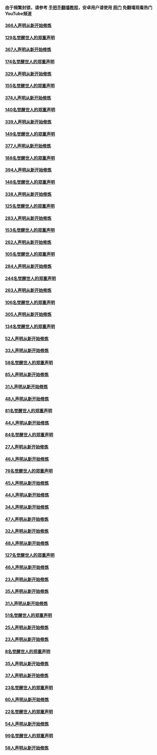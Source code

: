 #### 由于频繁封锁，请参考 [手把手翻墙教程](https://github.com/gfw-breaker/guides/wiki/)，安卓用户请使用 [网门](https://github.com/gfw-breaker/nogfw/blob/master/dl.md?t=06111200) 免翻墙观看热门YouTube频道 

#### [366人声明从新开始修炼](../pages/91/426737.md?t=06111200) 

#### [129名觉醒世人的郑重声明](../pages/91/426736.md?t=06111200) 

#### [367人声明从新开始修炼](../pages/91/426421.md?t=06111200) 

#### [174名觉醒世人的郑重声明](../pages/91/426420.md?t=06111200) 

#### [329人声明从新开始修炼](../pages/91/426139.md?t=06111200) 

#### [155名觉醒世人的郑重声明](../pages/91/426138.md?t=06111200) 

#### [374人声明从新开始修炼](../pages/91/425811.md?t=06111200) 

#### [140名觉醒世人的郑重声明](../pages/91/425810.md?t=06111200) 

#### [339人声明从新开始修炼](../pages/91/425690.md?t=06111200) 

#### [149名觉醒世人的郑重声明](../pages/91/425689.md?t=06111200) 

#### [377人声明从新开始修炼](../pages/91/424867.md?t=06111200) 

#### [188名觉醒世人的郑重声明](../pages/91/424866.md?t=06111200) 

#### [394人声明从新开始修炼](../pages/91/423914.md?t=06111200) 

#### [148名觉醒世人的郑重声明](../pages/91/423913.md?t=06111200) 

#### [338人声明从新开始修炼](../pages/91/423540.md?t=06111200) 

#### [125名觉醒世人的郑重声明](../pages/91/423539.md?t=06111200) 

#### [283人声明从新开始修炼](../pages/91/423296.md?t=06111200) 

#### [153名觉醒世人的郑重声明](../pages/91/423295.md?t=06111200) 

#### [262人声明从新开始修炼](../pages/91/423004.md?t=06111200) 

#### [105名觉醒世人的郑重声明](../pages/91/423003.md?t=06111200) 

#### [284人声明从新开始修炼](../pages/91/422707.md?t=06111200) 

#### [244名觉醒世人的郑重声明](../pages/91/422706.md?t=06111200) 

#### [263人声明从新开始修炼](../pages/91/422553.md?t=06111200) 

#### [106名觉醒世人的郑重声明](../pages/91/422552.md?t=06111200) 

#### [305人声明从新开始修炼](../pages/91/422153.md?t=06111200) 

#### [134名觉醒世人的郑重声明](../pages/91/422152.md?t=06111200) 

#### [52人声明从新开始修炼](../pages/91/421846.md?t=06111200) 

#### [33人声明从新开始修炼](../pages/91/421804.md?t=06111200) 

#### [58名觉醒世人的郑重声明](../pages/91/421845.md?t=06111200) 

#### [85人声明从新开始修炼](../pages/91/421769.md?t=06111200) 

#### [31人声明从新开始修炼](../pages/91/421763.md?t=06111200) 

#### [48人声明从新开始修炼](../pages/91/421605.md?t=06111200) 

#### [81名觉醒世人的郑重声明](../pages/91/421656.md?t=06111200) 

#### [44人声明从新开始修炼](../pages/91/421544.md?t=06111200) 

#### [84名觉醒世人的郑重声明](../pages/91/421543.md?t=06111200) 

#### [27人声明从新开始修炼](../pages/91/421465.md?t=06111200) 

#### [46人声明从新开始修炼](../pages/91/421454.md?t=06111200) 

#### [76名觉醒世人的郑重声明](../pages/91/421453.md?t=06111200) 

#### [45人声明从新开始修炼](../pages/91/421452.md?t=06111200) 

#### [44人声明从新开始修炼](../pages/91/421422.md?t=06111200) 

#### [34人声明从新开始修炼](../pages/91/421322.md?t=06111200) 

#### [47人声明从新开始修炼](../pages/91/421264.md?t=06111200) 

#### [32人声明从新开始修炼](../pages/91/421225.md?t=06111200) 

#### [48人声明从新开始修炼](../pages/91/421202.md?t=06111200) 

#### [127名觉醒世人的郑重声明](../pages/91/421224.md?t=06111200) 

#### [46人声明从新开始修炼](../pages/91/421203.md?t=06111200) 

#### [23人声明从新开始修炼](../pages/91/421138.md?t=06111200) 

#### [35人声明从新开始修炼](../pages/91/421122.md?t=06111200) 

#### [31人声明从新开始修炼](../pages/91/421081.md?t=06111200) 

#### [51名觉醒世人的郑重声明](../pages/91/421080.md?t=06111200) 

#### [25人声明从新开始修炼](../pages/91/421020.md?t=06111200) 

#### [23人声明从新开始修炼](../pages/91/420884.md?t=06111200) 

#### [8名觉醒世人的郑重声明](../pages/91/420883.md?t=06111200) 

#### [35人声明从新开始修炼](../pages/91/420809.md?t=06111200) 

#### [37人声明从新开始修炼](../pages/91/420766.md?t=06111200) 

#### [23名觉醒世人的郑重声明](../pages/91/420765.md?t=06111200) 

#### [60人声明从新开始修炼](../pages/91/420727.md?t=06111200) 

#### [22名觉醒世人的郑重声明](../pages/91/420726.md?t=06111200) 

#### [54人声明从新开始修炼](../pages/91/420529.md?t=06111200) 

#### [99名觉醒世人的郑重声明](../pages/91/420528.md?t=06111200) 

#### [58人声明从新开始修炼](../pages/91/420198.md?t=06111200) 

